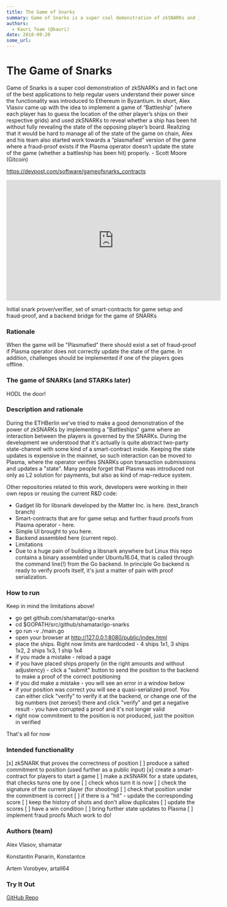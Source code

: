 ```yaml
---
title: The Game of Snarks
summary: Game of Snarks is a super cool demonstration of zkSNARKs and in fact one of the best applications to help regular users understand their power since the functionality was introduced to Ethereum in Byzantium. In short, Alex Vlasov came up with the idea to implement a game of “Battleship” (where each player has to guess the location of the other player’s ships on their respective grids) and used zkSNARKs to reveal whether a ship has been hit without fully revealing the state of the opposing player
authors:
  - Kauri Team (@kauri)
date: 2018-09-20
some_url: 
---
```


# The Game of Snarks

Game of Snarks is a super cool demonstration of zkSNARKs and in fact one of the best applications to help regular users understand their power since the functionality was introduced to Ethereum in Byzantium. In short, Alex Vlasov came up with the idea to implement a game of “Battleship” (where each player has to guess the location of the other player’s ships on their respective grids) and used zkSNARKs to reveal whether a ship has been hit without fully revealing the state of the opposing player’s board. Realizing that it would be hard to manage all of the state of the game on chain, Alex and his team also started work towards a “plasmafied” version of the game where a fraud-proof exists if the Plasma operator doesn’t update the state of the game (whether a battleship has been hit) properly. - Scott Moore (Gitcoin)

https://devpost.com/software/gameofsnarks_contracts

<div align="center"><iframe width="560" height="315" src="https://www.youtube.com/embed/undefined" frameborder="0" allow="encrypted-media" allowfullscreen></iframe></div>

Initial snark prover/verifier, set of smart-contracts for game setup and fraud-proof, and a backend bridge for the game of SNARKs

### Rationale
When the game will be "Plasmafied" there should exist a set of fraud-proof if Plasma operator does not correctly update the state of the game. In addition, challenges should be implemented if one of the players goes offline.

### The game of SNARKs (and STARKs later)
HODL the door!

### Description and rationale
During the ETHBerlin we've tried to make a good demonstration of the power of zkSNARKs by implementing a "Battleships" game where an interaction between the players is governed by the SNARKs. During the development we understood that it's actually is quite abstract two-party state-channel with some kind of a smart-contract inside. Keeping the state updates is expensive in the mainnet, so such interaction can be moved to Plasma, where the operator verifies SNARKs upon transaction submissions and updates a "state". Many people forget that Plasma was introduced not only as L2 solution for payments, but also as kind of map-reduce system.

Other repositories related to this work, developers were working in their own repos or reusing the current R&D code:

- Gadget lib for libsnark developed by the Matter Inc. is here. (test_branch branch)
- Smart-contracts that are for game setup and further fraud proofs from Plasma operator - here.
- Simple UI brought to you here.
- Backend assembled here (current repo).
- Limitations
- Due to a huge pain of building a libsnark anywhere but Linux this repo contains a binary assembled under Ubuntu16.04, that is called through the command line(!) from the Go backend. In principle Go backend is ready to verify proofs itself, it's just a matter of pain with proof serialization.

### How to run
Keep in mind the limitations above!

- go get github.com/shamatar/go-snarks
- cd $GOPATH/src/github/shamatar/go-snarks
- go run -v ./main.go
- open your browser at http://127.0.0.1:8080/public/index.html
- place the ships. Right now limits are hardcoded - 4 ships 1x1, 3 ships 1x2, 2 ships 1x3, 1 ship 1x4
- if you made a mistake - reload a page
- if you have placed ships properly (in the right amounts and without adjustency) - click a "submit" button to send the position to the backend to make a proof of the correct positioning
- if you did make a mistake - you will see an error in a window below
- if your position was correct you will see a quasi-serialized proof. You can either click "verify" to verify it at the backend, or change one of the big numbers (not zeroes!) there and click "verify" and get a negative result - you have corrupted a proof and it's not longer valid
- right now commitment to the position is not produced, just the position in verified

That's all for now

### Intended functionality
[x] zkSNARK that proves the correctness of position
[ ] produce a salted commitment to position (used further as a public input)
[x] create a smart-contract for players to start a game
[ ] make a zkSNARK for a state updates, that checks turns one by one
[ ] check whos turn it is now
[ ] check the signature of the current player (for shooting)
[ ] check that position under the commitment is correct
[ ] if there is a "hit" - update the corresponding score
[ ] keep the history of shots and don't allow duplicates
[ ] update the scores
[ ] have a win condition
[ ] bring further state updates to Plasma
[ ] implement fraud proofs
Much work to do!

### Authors (team)
Alex Vlasov, shamatar

Konstantin Panarin, Konstantce

Artem Vorobyev, artall64

### Try It Out
[GitHub Repo](https://github.com/shamatar/go-snarks)